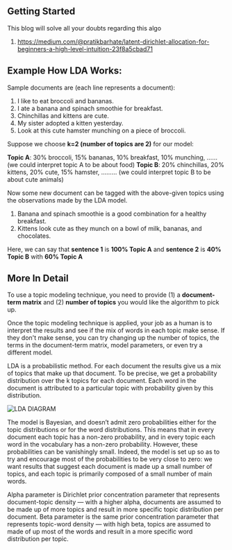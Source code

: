 ## Getting Started
This blog will solve all your doubts regarding this algo
1. https://medium.com/@pratikbarhate/latent-dirichlet-allocation-for-beginners-a-high-level-intuition-23f8a5cbad71

## Example How LDA Works:
Sample documents are (each line represents a document):
1. I like to eat broccoli and bananas.
2. I ate a banana and spinach smoothie for breakfast.
3. Chinchillas and kittens are cute.
4. My sister adopted a kitten yesterday.
5. Look at this cute hamster munching on a piece of broccoli.

Suppose we choose **k=2 (number of topics are 2)** for our model:

**Topic A**: 30% broccoli, 15% bananas, 10% breakfast, 10% munching, …… (we could interpret topic A to be about food)
**Topic B**: 20% chinchillas, 20% kittens, 20% cute, 15% hamster, ……… (we could interpret topic B to be about cute animals)

Now some new document can be tagged with the above-given topics using the observations made by the LDA model.
1. Banana and spinach smoothie is a good combination for a healthy breakfast.
2. Kittens look cute as they munch on a bowl of milk, bananas, and chocolates.

Here, we can say that **sentence 1** is **100% Topic A** and **sentence 2** is **40% Topic B** with **60% Topic A**

## More In Detail

To use a topic modeling technique, you need to provide (1) a **document-term matrix** and (2) **number of topics**  you would like the algorithm to pick up.

Once the topic modeling technique is applied, your job as a human is to interpret the results and see if the mix of words in each topic make sense. If they don't make sense, you can try changing up the number of topics, the terms in the document-term matrix, model parameters, or even try a different model.

LDA is a probabilistic method. For each document the results give us a mix of topics that make up that document. To be precise, we get a probability distribution over the k topics for each document. Each word in the document is attributed to a particular topic with probability given by this distribution.

![LDA DIAGRAM](https://github.com/raghavaggarwal99/Quarantine/LDA/lda.png?raw=true)

The model is Bayesian, and doesn’t admit zero probabilities either for the topic distributions or for the word distributions. This means that in every document each topic has a non-zero probability, and in every topic each word in the vocabulary has a non-zero probability. However, these probabilities can be vanishingly small. Indeed, the model is set up so as to try and encourage most of the probabilities to be very close to zero: we want results that suggest each document is made up a small number of topics, and each topic is primarily composed of a small number of main words.


Alpha parameter is Dirichlet prior concentration parameter that represents document-topic density — with a higher alpha, documents are assumed to be made up of more topics and result in more specific topic distribution per document.
Beta parameter is the same prior concentration parameter that represents topic-word density — with high beta, topics are assumed to made of up most of the words and result in a more specific word distribution per topic.
